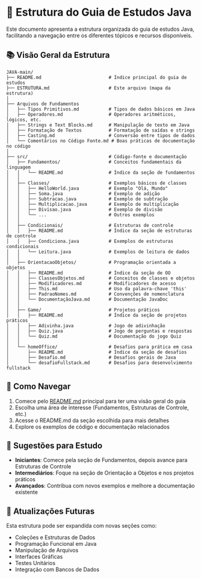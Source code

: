 # 📂 Estrutura do Guia de Estudos Java

Este documento apresenta a estrutura organizada do guia de estudos Java, facilitando a navegação entre os diferentes tópicos e recursos disponíveis.

## 📚 Visão Geral da Estrutura

```
JAVA-main/
├── README.md                         # Índice principal do guia de estudos
├── ESTRUTURA.md                      # Este arquivo (mapa da estrutura)
│
├── Arquivos de Fundamentos
│   ├── Tipos Primitivos.md           # Tipos de dados básicos em Java
│   ├── Operadores.md                 # Operadores aritméticos, lógicos, etc.
│   ├── Strings e Text Blocks.md      # Manipulação de texto em Java
│   ├── Formatação de Textos          # Formatação de saídas e strings
│   ├── Casting.md                    # Conversão entre tipos de dados
│   └── Comentários no Código Fonte.md # Boas práticas de documentação no código
│
├── src/                              # Código-fonte e documentação
│   ├── Fundamentos/                  # Conceitos fundamentais da linguagem
│   │   └── README.md                 # Índice da seção de fundamentos
│   │
│   ├── Classes/                      # Exemplos básicos de classes
│   │   ├── HelloWorld.java           # Exemplo "Olá, Mundo"
│   │   ├── Soma.java                 # Exemplo de adição
│   │   ├── Subtracao.java            # Exemplo de subtração
│   │   ├── Multiplicacao.java        # Exemplo de multiplicação
│   │   ├── Divisao.java              # Exemplo de divisão
│   │   └── ...                       # Outros exemplos
│   │
│   ├── Condicionais/                 # Estruturas de controle
│   │   ├── README.md                 # Índice da seção de estruturas de controle
│   │   ├── Condiciona.java           # Exemplos de estruturas condicionais
│   │   └── Leitura.java              # Exemplos de leitura de dados
│   │
│   ├── OrientacaoObjetos/            # Programação orientada a objetos
│   │   ├── README.md                 # Índice da seção de OO
│   │   ├── ClassesObjetos.md         # Conceitos de classes e objetos
│   │   ├── Modificadores.md          # Modificadores de acesso
│   │   ├── This.md                   # Uso da palavra-chave 'this'
│   │   ├── PadraoNomes.md            # Convenções de nomenclatura
│   │   └── DocumentaçãoJava.md       # Documentação JavaDoc
│   │
│   ├── Game/                         # Projetos práticos
│   │   ├── README.md                 # Índice da seção de projetos práticos
│   │   ├── Adivinha.java             # Jogo de adivinhação
│   │   ├── Quiz.java                 # Jogo de perguntas e respostas
│   │   └── Quiz.md                   # Documentação do jogo Quiz
│   │
│   └── homeOffice/                   # Desafios para prática em casa
│       ├── README.md                 # Índice da seção de desafios
│       ├── Desafio.md                # Desafios gerais de Java
│       └── desafioFullstack.md       # Desafios para desenvolvimento fullstack
```

## 🧭 Como Navegar

1. Comece pelo [README.md](./README.md) principal para ter uma visão geral do guia
2. Escolha uma área de interesse (Fundamentos, Estruturas de Controle, etc.)
3. Acesse o README.md da seção escolhida para mais detalhes
4. Explore os exemplos de código e documentação relacionados

## 📝 Sugestões para Estudo

- **Iniciantes**: Comece pela seção de Fundamentos, depois avance para Estruturas de Controle
- **Intermediários**: Foque na seção de Orientação a Objetos e nos projetos práticos
- **Avançados**: Contribua com novos exemplos e melhore a documentação existente

## 🔄 Atualizações Futuras

Esta estrutura pode ser expandida com novas seções como:

- Coleções e Estruturas de Dados
- Programação Funcional em Java
- Manipulação de Arquivos
- Interfaces Gráficas
- Testes Unitários
- Integração com Bancos de Dados